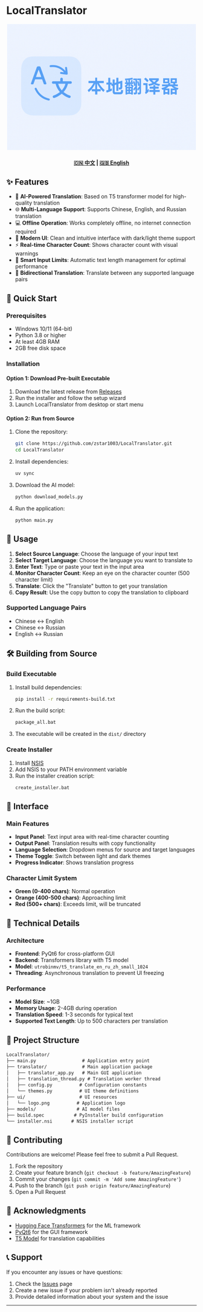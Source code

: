 # LocalTranslator

<div align="center">
  <img src="ui/logo_with_txt.png" width="500" alt="FreePDF">
  <h4>
    <a href="README.md">🇨🇳 中文</a>
    <span> | </span>
    <a href="README_EN.md">🇬🇧 English</a>
  </h4>
</div>

## ✨ Features

- 🤖 **AI-Powered Translation**: Based on T5 transformer model for high-quality translation
- 🌐 **Multi-Language Support**: Supports Chinese, English, and Russian translation
- 💻 **Offline Operation**: Works completely offline, no internet connection required
- 🎨 **Modern UI**: Clean and intuitive interface with dark/light theme support
- ⚡ **Real-time Character Count**: Shows character count with visual warnings
- 📝 **Smart Input Limits**: Automatic text length management for optimal performance
- 🔄 **Bidirectional Translation**: Translate between any supported language pairs

## 🚀 Quick Start

### Prerequisites

- Windows 10/11 (64-bit)
- Python 3.8 or higher
- At least 4GB RAM
- 2GB free disk space

### Installation

#### Option 1: Download Pre-built Executable
1. Download the latest release from [Releases](https://github.com/zstar1003/LocalTranslator/releases)
2. Run the installer and follow the setup wizard
3. Launch LocalTranslator from desktop or start menu

#### Option 2: Run from Source
1. Clone the repository:
   ```bash
   git clone https://github.com/zstar1003/LocalTranslator.git
   cd LocalTranslator
   ```

2. Install dependencies:
   ```bash
   uv sync
   ```

3. Download the AI model:
   ```bash
   python download_models.py
   ```

4. Run the application:
   ```bash
   python main.py
   ```

## 📖 Usage

1. **Select Source Language**: Choose the language of your input text
2. **Select Target Language**: Choose the language you want to translate to
3. **Enter Text**: Type or paste your text in the input area
4. **Monitor Character Count**: Keep an eye on the character counter (500 character limit)
5. **Translate**: Click the "Translate" button to get your translation
6. **Copy Result**: Use the copy button to copy the translation to clipboard

### Supported Language Pairs

- Chinese ↔ English
- Chinese ↔ Russian  
- English ↔ Russian

## 🛠️ Building from Source

### Build Executable

1. Install build dependencies:
   ```bash
   pip install -r requirements-build.txt
   ```

2. Run the build script:
   ```bash
   package_all.bat
   ```

3. The executable will be created in the `dist/` directory

### Create Installer

1. Install [NSIS](https://nsis.sourceforge.io/Download)
2. Add NSIS to your PATH environment variable
3. Run the installer creation script:
   ```bash
   create_installer.bat
   ```

## 🎨 Interface

### Main Features
- **Input Panel**: Text input area with real-time character counting
- **Output Panel**: Translation results with copy functionality
- **Language Selection**: Dropdown menus for source and target languages
- **Theme Toggle**: Switch between light and dark themes
- **Progress Indicator**: Shows translation progress

### Character Limit System
- **Green (0-400 chars)**: Normal operation
- **Orange (400-500 chars)**: Approaching limit
- **Red (500+ chars)**: Exceeds limit, will be truncated

## 🔧 Technical Details

### Architecture
- **Frontend**: PyQt6 for cross-platform GUI
- **Backend**: Transformers library with T5 model
- **Model**: `utrobinmv/t5_translate_en_ru_zh_small_1024`
- **Threading**: Asynchronous translation to prevent UI freezing

### Performance
- **Model Size**: ~1GB
- **Memory Usage**: 2-4GB during operation
- **Translation Speed**: 1-3 seconds for typical text
- **Supported Text Length**: Up to 500 characters per translation

## 📁 Project Structure

```
LocalTranslator/
├── main.py                 # Application entry point
├── translator/             # Main application package
│   ├── translator_app.py   # Main GUI application
│   ├── translation_thread.py # Translation worker thread
│   ├── config.py          # Configuration constants
│   └── themes.py          # UI theme definitions
├── ui/                    # UI resources
│   └── logo.png          # Application logo
├── models/               # AI model files
├── build.spec           # PyInstaller build configuration
└── installer.nsi       # NSIS installer script
```

## 🤝 Contributing

Contributions are welcome! Please feel free to submit a Pull Request.

1. Fork the repository
2. Create your feature branch (`git checkout -b feature/AmazingFeature`)
3. Commit your changes (`git commit -m 'Add some AmazingFeature'`)
4. Push to the branch (`git push origin feature/AmazingFeature`)
5. Open a Pull Request


## 🙏 Acknowledgments

- [Hugging Face Transformers](https://huggingface.co/transformers/) for the ML framework
- [PyQt6](https://www.riverbankcomputing.com/software/pyqt/) for the GUI framework
- [T5 Model](https://huggingface.co/utrobinmv/t5_translate_en_ru_zh_small_1024) for translation capabilities

## 📞 Support

If you encounter any issues or have questions:

1. Check the [Issues](https://github.com/zstar1003/LocalTranslator/issues) page
2. Create a new issue if your problem isn't already reported
3. Provide detailed information about your system and the issue

---


